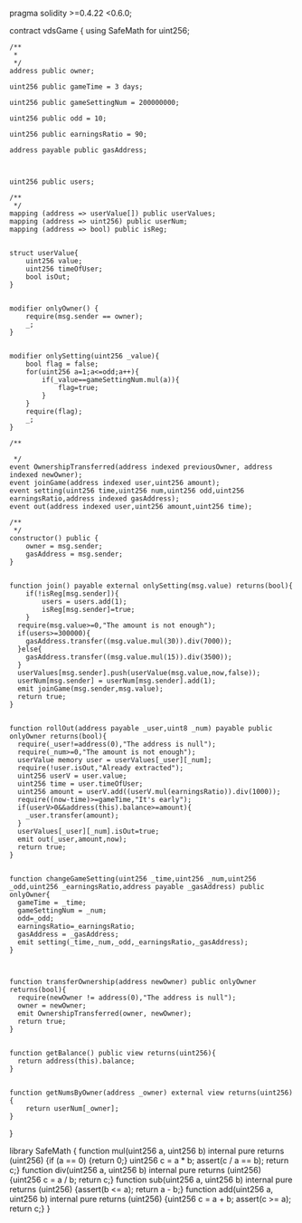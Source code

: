 pragma solidity >=0.4.22 <0.6.0;

contract vdsGame {
    using SafeMath for uint256;
    
    /**
     * 
     */
    address public owner;
 
    uint256 public gameTime = 3 days;
	 
    uint256 public gameSettingNum = 200000000;
 
	uint256 public odd = 10;
 
	uint256 public earningsRatio = 90;
 
	address payable public gasAddress;



	uint256 public users;
	
	/**
	 */
	mapping (address => userValue[]) public userValues;
	mapping (address => uint256) public userNum;
	mapping (address => bool) public isReg;
	

	struct userValue{
	    uint256 value;
	    uint256 timeOfUser;
	    bool isOut;
	}
	
 
	modifier onlyOwner() {
        require(msg.sender == owner);
        _;
    }
    
 
    modifier onlySetting(uint256 _value){
        bool flag = false;
        for(uint256 a=1;a<=odd;a++){
            if(_value==gameSettingNum.mul(a)){
                flag=true;
            }
        }
        require(flag);
        _;
    }

    /**
   
     */
    event OwnershipTransferred(address indexed previousOwner, address indexed newOwner);
    event joinGame(address indexed user,uint256 amount);
    event setting(uint256 time,uint256 num,uint256 odd,uint256 earningsRatio,address indexed gasAddress);
    event out(address indexed user,uint256 amount,uint256 time);
    
    /**
     */
    constructor() public {
        owner = msg.sender;
		gasAddress = msg.sender;
    }
	
  
    function join() payable external onlySetting(msg.value) returns(bool){
		if(!isReg[msg.sender]){
			users = users.add(1);
			isReg[msg.sender]=true;
		}
      require(msg.value>=0,"The amount is not enough");
	  if(users>=300000){
		gasAddress.transfer((msg.value.mul(30)).div(7000));
	  }else{
		gasAddress.transfer((msg.value.mul(15)).div(3500));
	  }
      userValues[msg.sender].push(userValue(msg.value,now,false));
      userNum[msg.sender] = userNum[msg.sender].add(1);
      emit joinGame(msg.sender,msg.value);
      return true;
    }
  
 
    function rollOut(address payable _user,uint8 _num) payable public onlyOwner returns(bool){
      require(_user!=address(0),"The address is null");
      require(_num>=0,"The amount is not enough");
      userValue memory user = userValues[_user][_num];
      require(!user.isOut,"Already extracted");
      uint256 userV = user.value;
      uint256 time = user.timeOfUser;
      uint256 amount = userV.add((userV.mul(earningsRatio)).div(1000));
      require((now-time)>=gameTime,"It's early");
      if(userV>0&&address(this).balance>=amount){
        _user.transfer(amount);
      }
      userValues[_user][_num].isOut=true;
      emit out(_user,amount,now);
      return true;
    }
  
 
    function changeGameSetting(uint256 _time,uint256 _num,uint256 _odd,uint256 _earningsRatio,address payable _gasAddress) public onlyOwner{
      gameTime = _time;
      gameSettingNum = _num;
      odd=_odd;
      earningsRatio=_earningsRatio;
	  gasAddress = _gasAddress;
      emit setting(_time,_num,_odd,_earningsRatio,_gasAddress);
    }
  
  
 
    function transferOwnership(address newOwner) public onlyOwner returns(bool){
      require(newOwner != address(0),"The address is null");
      owner = newOwner;
      emit OwnershipTransferred(owner, newOwner);
      return true;
    }
  
 
    function getBalance() public view returns(uint256){
      return address(this).balance;
    }
  
 
    function getNumsByOwner(address _owner) external view returns(uint256) {
        return userNum[_owner];
    }
}
    
library SafeMath {
    function mul(uint256 a, uint256 b) internal pure returns (uint256) {if (a == 0) {return 0;} uint256 c = a * b; assert(c / a == b); return c;}
    function div(uint256 a, uint256 b) internal pure returns (uint256) {uint256 c = a / b; return c;}
    function sub(uint256 a, uint256 b) internal pure returns (uint256) {assert(b <= a); return a - b;}
    function add(uint256 a, uint256 b) internal pure returns (uint256) {uint256 c = a + b; assert(c >= a); return c;}
}
